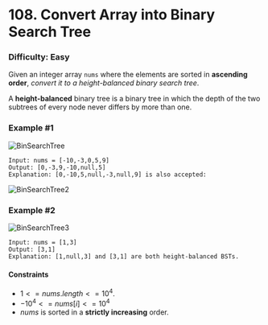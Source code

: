# 108. Convert Array into Binary Search Tree
### Difficulty: Easy

Given an integer array `nums` where the elements are sorted in **ascending order**, *convert it to a height-balanced binary search tree*.

A **height-balanced** binary tree is a binary tree in which the depth of the two subtrees of every node never differs by more than one.

### Example #1

![BinSearchTree](https://assets.leetcode.com/uploads/2021/02/18/btree1.jpg)

```
Input: nums = [-10,-3,0,5,9]
Output: [0,-3,9,-10,null,5]
Explanation: [0,-10,5,null,-3,null,9] is also accepted:
```
![BinSearchTree2](https://assets.leetcode.com/uploads/2021/02/18/btree2.jpg)

### Example #2

![BinSearchTree3](https://assets.leetcode.com/uploads/2021/02/18/btree.jpg)

```
Input: nums = [1,3]
Output: [3,1]
Explanation: [1,null,3] and [3,1] are both height-balanced BSTs.
```

#### Constraints

- $1 <= nums.length <= 10^4$.
- $-10^4 <= nums[i] <= 10^4$
- $nums$ is sorted in a **strictly increasing** order.